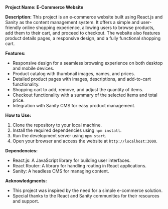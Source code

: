 **Project Name: E-Commerce Website**

**Description:**
This project is an e-commerce website built using React.js and Sanity as the content management system. It offers a simple and user-friendly online shopping experience, allowing users to browse products, add them to their cart, and proceed to checkout. The website also features product details pages, a responsive design, and a fully functional shopping cart.

**Features:**
- Responsive design for a seamless browsing experience on both desktop and mobile devices.
- Product catalog with thumbnail images, names, and prices.
- Detailed product pages with images, descriptions, and add-to-cart functionality.
- Shopping cart to add, remove, and adjust the quantity of items.
- Checkout functionality with a summary of the selected items and total price.
- Integration with Sanity CMS for easy product management.

**How to Use:**
1. Clone the repository to your local machine.
2. Install the required dependencies using `npm install`.
3. Run the development server using `npm start`.
4. Open your browser and access the website at `http://localhost:3000`.

**Dependencies:**
- React.js: A JavaScript library for building user interfaces.
- React Router: A library for handling routing in React applications.
- Sanity: A headless CMS for managing content.



**Acknowledgments:**
- This project was inspired by the need for a simple e-commerce solution.
- Special thanks to the React and Sanity communities for their resources and support.

